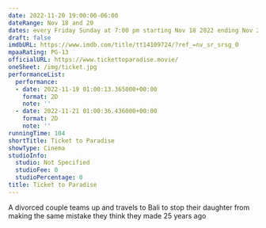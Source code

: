 ```yaml
---
date: 2022-11-20 19:00:00-06:00
dateRange: Nov 18 and 20
dates: every Friday Sunday at 7:00 pm starting Nov 18 2022 ending Nov 20 2022
draft: false
imdbURL: https://www.imdb.com/title/tt14109724/?ref_=nv_sr_srsg_0
mpaaRating: PG-13
officialURL: https://www.tickettoparadise.movie/
oneSheet: /img/ticket.jpg
performanceList:
  performance:
  - date: 2022-11-19 01:00:13.365000+00:00
    format: 2D
    note: ''
  - date: 2022-11-21 01:00:36.436000+00:00
    format: 2D
    note: ''
runningTime: 104
shortTitle: Ticket to Paradise
showType: Cinema
studioInfo:
  studio: Not Specified
  studioFee: 0
  studioPercentage: 0
title: Ticket to Paradise
---
```


A divorced couple teams up and travels to Bali to stop their daughter from making the same mistake they think they made 25 years ago